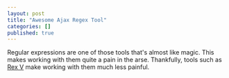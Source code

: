 ```yaml
---
layout: post
title: "Awesome Ajax Regex Tool"
categories: []
published: true
---
```


Regular expressions are one of those tools that's almost like magic. This makes working with them quite a pain in the arse. Thankfully, tools such as [Rex V](http://www.rexv.org/) make working with them much less painful.

